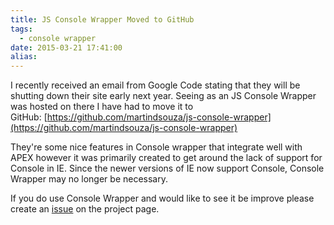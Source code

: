 ```yaml
---
title: JS Console Wrapper Moved to GitHub
tags:
  - console wrapper
date: 2015-03-21 17:41:00
alias:
---
```


I recently received an email from Google Code stating that they will be shutting down their site early next year. Seeing as an JS Console Wrapper was hosted on there I have had to move it to GitHub:&nbsp;[https://github.com/martindsouza/js-console-wrapper](https://github.com/martindsouza/js-console-wrapper)

They're some nice features in Console wrapper that integrate well with APEX however it was primarily created to get around the lack of support for Console in IE. Since the newer versions of IE now support Console, Console Wrapper may no longer be necessary.

If you do use Console Wrapper and would like to see it be improve please create an [issue](https://github.com/martindsouza/js-console-wrapper/issues) on the project page.